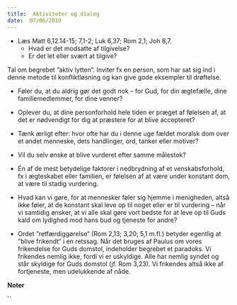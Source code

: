 ```yaml
---
title:  Aktiviteter og dialog
date:  07/06/2019
---
```


* 	Læs Matt 6,12.14-15; 7,1-2; Luk 6,37; Rom 2,1; Joh 8,7.
	* 	Hvad er det modsatte af tilgivelse?
	* 	Er det let eller svært at tilgive?

Tal om begrebet ”aktiv lytten“. Inviter fx en person, som har sat sig ind i denne metode til konfliktløsning og kan give gode eksempler til drøftelse.

* 	Føler du, at du aldrig gør det godt nok – for Gud, for din ægtefælle, dine familiemedlemmer, for dine venner?

* 	Oplever du, at dine personforhold hele tiden er præget af følelsen af, at det er nødvendigt for dig at præstere for at blive accepteret?

* 	Tænk ærligt efter: hvor ofte har du i denne uge fældet moralsk dom over et andet menneske, dets handlinger, ord, tanker eller motiver?

* 	Vil du selv ønske at blive vurderet efter samme målestok?

* 	Én af de mest betydelige faktorer i nedbrydning af et venskabsforhold, fx i ægteskabet eller familien, er følelsen af at være under konstant dom, at være til stadig vurdering.

* 	Hvad kan vi gøre, for at mennesker føler sig hjemme i menigheden, altså ikke føler, at de konstant skal leve op til noget eller er til vurdering – når vi samtidig ønsker, at vi alle skal gøre vort bedste for at leve op til Guds kald om lydighed mod hans bud og tjeneste for andre?

* 	Ordet ”retfærdiggørelse“ (Rom 2,13; 3,20; 5,1 m.fl.) betyder egentlig at ”blive frikendt“ i en retssag. Når det bruges af Paulus om vores frikendelse for Guds domstol, indeholder begrebet et paradoks. Vi frikendes nemlig ikke, fordi vi er uskyldige. Alle har nemlig syndet og står skyldige for Guds domstol (jf. Rom 3,23). Vi frikendes altså ikke af fortjeneste, men udelukkende af nåde.

**Noter**

``